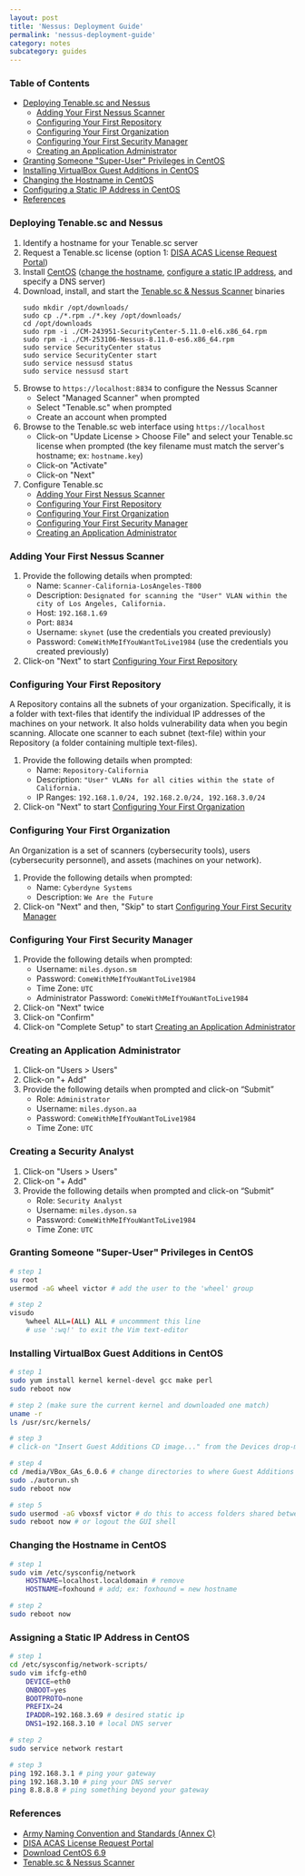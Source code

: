 ```yaml
---
layout: post
title: 'Nessus: Deployment Guide'
permalink: 'nessus-deployment-guide'
category: notes
subcategory: guides
---
```


### Table of Contents
* [Deploying Tenable.sc and Nessus](#deploying-tenablesc-and-nessus)
    * [Adding Your First Nessus Scanner](#adding-your-first-nessus-scanner)
    * [Configuring Your First Repository](#configuring-your-first-repository)
    * [Configuring Your First Organization](#configuring-your-first-organization)
    * [Configuring Your First Security Manager](#configuring-your-first-security-manager)
    * [Creating an Application Administrator](#creating-an-application-administrator)
* [Granting Someone "Super-User" Privileges in CentOS](#granting-someone-super-user-privileges-in-centos)
* [Installing VirtualBox Guest Additions in CentOS](#installing-virtualbox-guest-additions-in-centos)
* [Changing the Hostname in CentOS](#changing-the-hostname-in-centos)
* [Configuring a Static IP Address in CentOS](#assigning-a-static-ip-address-in-centos)
* [References](#references)

### Deploying Tenable.sc and Nessus
1. Identify a hostname for your Tenable.sc server
2. Request a Tenable.sc license (option 1: [DISA ACAS License Request Portal](https://disa.deps.mil/ext/cop/mae/netops/acas/Requests/index.aspx#/))
3. Install [CentOS](http://archive.kernel.org/centos-vault/6.9/isos/x86_64/CentOS-6.9-x86_64-LiveDVD.iso) ([change the hostname](#how-to-change-the-hostname-in-centos), [configure a static IP address](#how-to-assign-a-static-ip-address-in-centos), and specify a DNS server)
4. Download, install, and start the [Tenable.sc & Nessus Scanner](https://patches.csd.disa.mil/CollectionInfo.aspx) binaries 
    ```
    sudo mkdir /opt/downloads/
    sudo cp ./*.rpm ./*.key /opt/downloads/
    cd /opt/downloads
    sudo rpm -i ./CM-243951-SecurityCenter-5.11.0-el6.x86_64.rpm
    sudo rpm -i ./CM-253106-Nessus-8.11.0-es6.x86_64.rpm
    sudo service SecurityCenter status
    sudo service SecurityCenter start
    sudo service nessusd status
    sudo service nessusd start 
    ```
5. Browse to `https://localhost:8834` to configure the Nessus Scanner
    - Select "Managed Scanner" when prompted
    - Select "Tenable.sc" when prompted
    - Create an account when prompted
7. Browse to the Tenable.sc web interface using `https://localhost`
    - Click-on "Update License > Choose File" and select your Tenable.sc license when prompted (the key filename must match the server's hostname; ex: `hostname.key`)
    - Click-on "Activate"
    - Click-on "Next"     
8. Configure Tenable.sc
    * [Adding Your First Nessus Scanner](#adding-your-first-nessus-scanner)
    * [Configuring Your First Repository](#configuring-your-first-repository)
    * [Configuring Your First Organization](#configuring-your-first-organization)
    * [Configuring Your First Security Manager](#configuring-your-first-security-manager)
    * [Creating an Application Administrator](#creating-an-application-administrator)
    
### Adding Your First Nessus Scanner
1. Provide the following details when prompted:
    - Name: `Scanner-California-LosAngeles-T800`
    - Description: `Designated for scanning the "User" VLAN within the city of Los Angeles, California.`
    - Host: `192.168.1.69`
    - Port: `8834`
    - Username: `skynet` (use the credentials you created previously)
    - Password: `ComeWithMeIfYouWantToLive1984` (use the credentials you created previously)
2. Click-on "Next" to start [Configuring Your First Repository](#configuring-your-first-repository)

### Configuring Your First Repository
A Repository contains all the subnets of your organization. Specifically, it is a folder with text-files that identify the individual IP addresses of the machines on your network. It also holds vulnerability data when you begin scanning. Allocate one scanner to each subnet (text-file) within your Repository (a folder containing multiple text-files). 
1. Provide the following details when prompted:
    - Name: `Repository-California`
    - Description: `"User" VLANs for all cities within the state of California.`
    - IP Ranges: `192.168.1.0/24, 192.168.2.0/24, 192.168.3.0/24`
2. Click-on "Next" to start [Configuring Your First Organization](#configuring-your-first-organization)

### Configuring Your First Organization
An Organization is a set of scanners (cybersecurity tools), users (cybersecurity personnel), and assets (machines on your network). 
1. Provide the following details when prompted:
    - Name: `Cyberdyne Systems`
    - Description: `We Are the Future`
2. Click-on "Next" and then, "Skip" to start [Configuring Your First Security Manager](#configuring-your-first-security-manager)

### Configuring Your First Security Manager
1. Provide the following details when prompted:
    - Username: `miles.dyson.sm`
    - Password: `ComeWithMeIfYouWantToLive1984`
    - Time Zone: `UTC`
    - Administrator Password: `ComeWithMeIfYouWantToLive1984`
2. Click-on "Next" twice
3. Click-on "Confirm"
4. Click-on "Complete Setup" to start [Creating an Application Administrator](#creating-an-application-administrator)

### Creating an Application Administrator
1. Click-on "Users > Users"
2. Click-on "+ Add"
3. Provide the following details when prompted and click-on “Submit”
    - Role: `Administrator`
    - Username: `miles.dyson.aa`
    - Password: `ComeWithMeIfYouWantToLive1984`
    - Time Zone: `UTC`

### Creating a Security Analyst
1. Click-on "Users > Users"
2. Click-on "+ Add"
3. Provide the following details when prompted and click-on “Submit”
    - Role: `Security Analyst`
    - Username: `miles.dyson.sa`
    - Password: `ComeWithMeIfYouWantToLive1984`
    - Time Zone: `UTC`

### Granting Someone "Super-User" Privileges in CentOS
```bash
# step 1
su root
usermod -aG wheel victor # add the user to the 'wheel' group

# step 2
visudo 
    %wheel ALL=(ALL) ALL # uncommment this line
    # use ':wq!' to exit the Vim text-editor
```

### Installing VirtualBox Guest Additions in CentOS
```bash
# step 1
sudo yum install kernel kernel-devel gcc make perl
sudo reboot now

# step 2 (make sure the current kernel and downloaded one match)
uname -r 
ls /usr/src/kernels/ 

# step 3
# click-on "Insert Guest Additions CD image..." from the Devices drop-menu in VirtualBox

# step 4
cd /media/VBox_GAs_6.0.6 # change directories to where Guest Additions is mounted
sudo ./autorun.sh
sudo reboot now

# step 5
sudo usermod -aG vboxsf victor # do this to access folders shared between the host and guest
sudo reboot now # or logout the GUI shell
```

### Changing the Hostname in CentOS
```bash
# step 1
sudo vim /etc/sysconfig/network
    HOSTNAME=localhost.localdomain # remove
    HOSTNAME=foxhound # add; ex: foxhound = new hostname

# step 2
sudo reboot now
```

### Assigning a Static IP Address in CentOS
```bash
# step 1
cd /etc/sysconfig/network-scripts/
sudo vim ifcfg-eth0
    DEVICE=eth0
    ONBOOT=yes
    BOOTPROTO=none
    PREFIX=24
    IPADDR=192.168.3.69 # desired static ip
    DNS1=192.168.3.10 # local DNS server

# step 2
sudo service network restart

# step 3
ping 192.168.3.1 # ping your gateway
ping 192.168.3.10 # ping your DNS server
ping 8.8.8.8 # ping something beyond your gateway
```

### References
* [Army Naming Convention and Standards (Annex C)]( https://army.deps.mil/netcom/sites/resourcecenter/pages/cinamingconventions.aspx)
* [DISA ACAS License Request Portal](https://disa.deps.mil/ext/cop/mae/netops/acas/Requests/index.aspx#/)
* [Download CentOS 6.9](http://archive.kernel.org/centos-vault/6.9/isos/x86_64/CentOS-6.9-x86_64-LiveDVD.iso)
* [Tenable.sc & Nessus Scanner](https://patches.csd.disa.mil/CollectionInfo.aspx)

